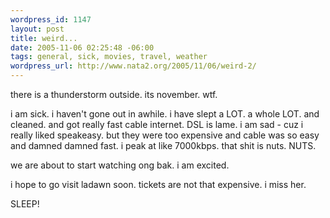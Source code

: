 ```yaml
--- 
wordpress_id: 1147
layout: post
title: weird...
date: 2005-11-06 02:25:48 -06:00
tags: general, sick, movies, travel, weather
wordpress_url: http://www.nata2.org/2005/11/06/weird-2/
---
```

there is a thunderstorm outside.  its november. wtf. 

i am sick. i haven't gone out in awhile. i have slept a LOT. a whole LOT. and cleaned. and got really fast cable internet. DSL is lame. i am sad - cuz i really liked speakeasy. but they were too expensive and cable was so easy and damned damned fast. i peak at like 7000kbps. that shit is nuts. NUTS. 

we are about to start watching ong bak. i am excited. 

i hope to go visit ladawn soon. tickets are not that expensive. i miss her. 

SLEEP!
